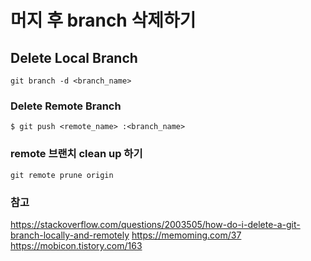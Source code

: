 # 머지 후 branch 삭제하기 

## Delete Local Branch

```shell
git branch -d <branch_name>
```

### Delete Remote Branch

```shell
$ git push <remote_name> :<branch_name>
```

### remote 브랜치 clean up 하기
```shell
git remote prune origin
```

### 참고
https://stackoverflow.com/questions/2003505/how-do-i-delete-a-git-branch-locally-and-remotely
https://memoming.com/37
https://mobicon.tistory.com/163
